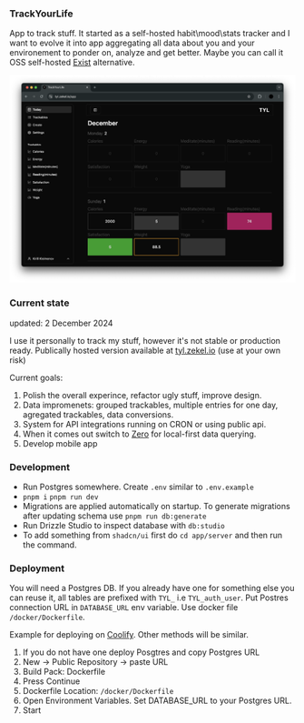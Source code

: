 ### TrackYourLife

App to track stuff. It started as a self-hosted habit\mood\stats tracker and I want to evolve it into app aggregating all data about you and your environement to ponder on, analyze and get better. Maybe you can call it OSS self-hosted [Exist](https://exist.io/) alternative.

![TrackYourLife screenshot](tooling/images/image.png)

### Current state

updated: 2 December 2024

I use it personally to track my stuff, however it's not stable or production ready. Publically hosted version available at [tyl.zekel.io](https://tyl.zekel.io/) (use at your own risk)

Current goals:

1. Polish the overall experince, refactor ugly stuff, improve design.
2. Data impromenets: grouped trackables, multiple entries for one day, agregated trackables, data conversions.
3. System for API integrations running on CRON or using public api.
4. When it comes out switch to [Zero](https://zero.rocicorp.dev/) for local-first data querying.
5. Develop mobile app

### Development

- Run Postgres somewhere. Create `.env` similar to `.env.example`
- `pnpm i` `pnpm run dev`
- Migrations are applied automatically on startup. To generate migrations after updating schema use `pnpm run db:generate`
- Run Drizzle Studio to inspect database with `db:studio`
- To add something from `shadcn/ui` first do `cd app/server` and then run the command.

### Deployment

You will need a Postgres DB. If you already have one for something else you can reuse it, all tables are prefixed with `TYL_` i.e `TYL_auth_user`. Put Postres connection URL in `DATABASE_URL` env variable. Use docker file `/docker/Dockerfile`.

Example for deploying on [Coolify](https://coolify.io/). Other methods will be similar.

1. If you do not have one deploy Posgtres and copy Postgres URL
2. New -> Public Repository -> paste URL
3. Build Pack: Dockerfile
4. Press Continue
5. Dockerfile Location: `/docker/Dockerfile`
6. Open Environment Variables. Set DATABASE_URL to your Postgres URL.
7. Start
